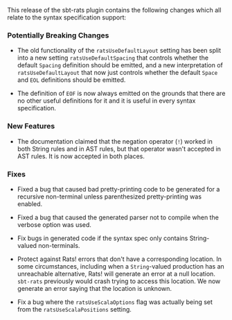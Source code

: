 This release of the sbt-rats plugin contains the following changes which all relate to the syntax specification support:

### Potentially Breaking Changes

* The old functionality of the `ratsUseDefaultLayout` setting has been split into a new setting `ratsUseDefaultSpacing` that controls whether the default `Spacing` definition should be emitted, and a new interpretation of `ratsUseDefaultLayout` that now just controls whether the default `Space` and `EOL` definitions should be emitted.

* The definition of `EOF` is now always emitted on the grounds that there are no other useful definitions for it and it is useful in every syntax specification.

### New Features

* The documentation claimed that the negation operator (`!`) worked in both String rules and in AST rules, but that operator wasn't accepted in AST rules. It is now accepted in both places.

### Fixes

* Fixed a bug that caused bad pretty-printing code to be generated for a recursive non-terminal unless parenthesized pretty-printing was enabled.

* Fixed a bug that caused the generated parser not to compile when the verbose option was used.

* Fix bugs in generated code if the syntax spec only contains String-valued non-terminals.

* Protect against Rats! errors that don't have a corresponding location. In some circumstances, including when a `String`-valued production has an unreachable alternative, Rats! will generate an error at a null location. `sbt-rats` previously would crash trying to access this location. We now generate an error saying that the location is unknown.

* Fix a bug where the `ratsUseScalaOptions` flag was actually being set from the `ratsUseScalaPositions` setting.
